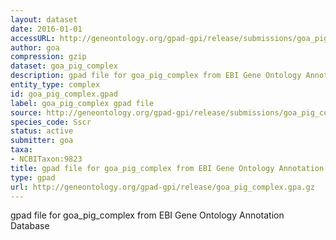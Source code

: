 ```yaml
---
layout: dataset
date: 2016-01-01
accessURL: http://geneontology.org/gpad-gpi/release/submissions/goa_pig_complex.gpa.gz
author: goa
compression: gzip
dataset: goa_pig_complex
description: gpad file for goa_pig_complex from EBI Gene Ontology Annotation Database
entity_type: complex
id: goa_pig_complex.gpad
label: goa_pig_complex gpad file
source: http://geneontology.org/gpad-gpi/release/submissions/goa_pig_complex.gpa.gz
species_code: Sscr
status: active
submitter: goa
taxa:
- NCBITaxon:9823
title: gpad file for goa_pig_complex from EBI Gene Ontology Annotation Database
type: gpad
url: http://geneontology.org/gpad-gpi/release/goa_pig_complex.gpa.gz
---
```


gpad file for goa_pig_complex from EBI Gene Ontology Annotation Database